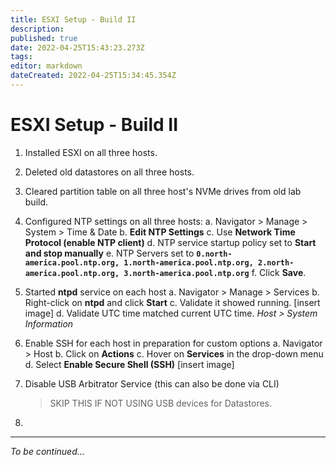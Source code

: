 ```yaml
---
title: ESXI Setup - Build II
description: 
published: true
date: 2022-04-25T15:43:23.273Z
tags: 
editor: markdown
dateCreated: 2022-04-25T15:34:45.354Z
---
```


# ESXI Setup - Build II

1. Installed ESXI on all three hosts.
1. Deleted old datastores on all three hosts.
1. Cleared partition table on all three host's NVMe drives from old lab build.
1. Configured NTP settings on all three hosts:
	a. Navigator > Manage > System > Time & Date
  b. **Edit NTP Settings**
  c. Use **Network Time Protocol (enable NTP client)**
  d. NTP service startup policy set to **Start and stop manually**
  e. NTP Servers set to **`0.north-america.pool.ntp.org, 1.north-america.pool.ntp.org,
2.north-america.pool.ntp.org, 3.north-america.pool.ntp.org`**
	f. Click **Save**.
1. Started **ntpd** service on each host
	a. Navigator > Manage > Services
  b. Right-click on **ntpd** and click **Start**
  c. Validate it showed running.
  	[insert image]
  d. Validate UTC time matched current UTC time. *Host > System Information*
1. Enable SSH for each host in preparation for custom options
	a. Navigator > Host
  b. Click on **Actions**
  c. Hover on **Services** in the drop-down menu
  d. Select **Enable Secure Shell (SSH)**
  [insert image]

1. Disable USB Arbitrator Service (this can also be done via CLI) 	
	> SKIP THIS IF NOT USING USB devices for Datastores.


1. 


---
*To be continued...*